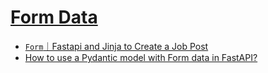 # [Form Data](https://fastapi.tiangolo.com/tutorial/request-forms/)

+ [`Form`｜Fastapi and Jinja to Create a Job Post](https://www.fastapitutorial.com/blog/fastapi-jinja-create-job-post/)
+ [How to use a Pydantic model with Form data in FastAPI?](https://stackoverflow.com/questions/60127234/how-to-use-a-pydantic-model-with-form-data-in-fastapi)
